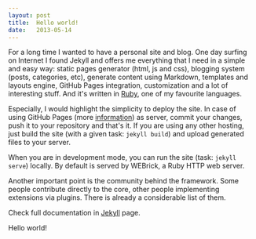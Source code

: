 ```yaml
---
layout: post
title:  Hello world!
date:   2013-05-14
---
```


For a long time I wanted to have a personal site and blog. One day surfing on Internet I found Jekyll and offers me everything that I need in a simple and easy way: static pages generator (html, js and css), blogging system (posts, categories, etc), generate content using Markdown, templates and layouts engine, GitHub Pages integration, customization and a lot of interesting stuff. And it's written in <a href="https://www.ruby-lang.org" target="_blank">Ruby</a>, one of my favourite languages.

Especially, I would highlight the simplicity to deploy the site. In case of using GitHub Pages (more <a href="https://pages.github.com/" target="_blank">information</a>) as server, commit your changes, push it to your repository and that's it. If you are using any other hosting, just build the site (with a given task: `jekyll build`) and upload generated files to your server.

When you are in development mode, you can run the site (task: `jekyll serve`) locally. By default is served by WEBrick, a Ruby HTTP web server.

Another important point is the community behind the framework. Some people contribute directly to the core, other people implementing extensions via plugins. There is already a considerable list of them.

Check full documentation in <a href="https://jekyllrb.com/" target="_blank">Jekyll</a> page.

Hello world!



